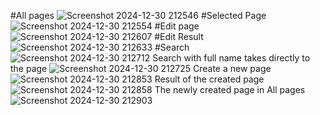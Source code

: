 #All pages
![Screenshot 2024-12-30 212546](https://github.com/user-attachments/assets/7dce2bd0-e365-4a06-85f6-1aa040584c0c)
#Selected Page
![Screenshot 2024-12-30 212554](https://github.com/user-attachments/assets/3b995827-5f06-4f66-bf3b-444309365252)
#Edit page
![Screenshot 2024-12-30 212607](https://github.com/user-attachments/assets/cd2319c9-2fc2-4683-bb8d-4866a3b3c20b)
#Edit Result
![Screenshot 2024-12-30 212633](https://github.com/user-attachments/assets/9a2acaa1-0704-4cb1-b690-ecb403448e16)
#Search
![Screenshot 2024-12-30 212712](https://github.com/user-attachments/assets/72056186-3056-4c9c-82ff-d68080f0dbd8)
Search with full name takes directly to the page
![Screenshot 2024-12-30 212725](https://github.com/user-attachments/assets/f2a54332-7ec2-4d43-88a6-2841bcf99b49)
Create a new page
![Screenshot 2024-12-30 212853](https://github.com/user-attachments/assets/99bd124f-e3f2-47b3-b64b-a5e6f7c18b31)
Result of the created page
![Screenshot 2024-12-30 212858](https://github.com/user-attachments/assets/95e23a33-eeb8-41cb-bd0e-3fe17fad0fd3)
The newly created page in All pages
![Screenshot 2024-12-30 212903](https://github.com/user-attachments/assets/000ac96c-4430-438f-8689-7c5a789b743c)
